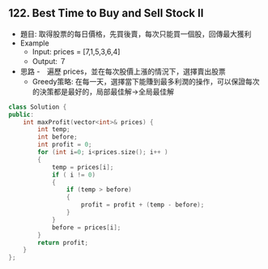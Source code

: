 ## 122. Best Time to Buy and Sell Stock II
- 題目: 取得股票的每日價格，先買後賣，每次只能買一個股，回傳最大獲利
- Example
    - Input: prices = [7,1,5,3,6,4]
    - Output: ７
- 思路
    -　遍歷 prices，並在每次股價上漲的情況下，選擇賣出股票
    - Greedy策略: 在每一天，選擇當下能賺到最多利潤的操作，可以保證每次的決策都是最好的，局部最佳解->全局最佳解
```cpp
class Solution {
public:
    int maxProfit(vector<int>& prices) {
        int temp;
        int before;
        int profit = 0;
        for (int i=0; i<prices.size(); i++ )
        {
            temp = prices[i];
            if ( i != 0)
            {
                if (temp > before)
                {
                    profit = profit + (temp - before);
                }
            }
            before = prices[i];
        }
        return profit;
    }
};
```
